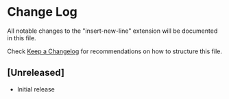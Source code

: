 # Change Log

All notable changes to the "insert-new-line" extension will be documented in this file.

Check [Keep a Changelog](http://keepachangelog.com/) for recommendations on how to structure this file.

## [Unreleased]

- Initial release